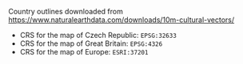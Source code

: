Country outlines downloaded from
https://www.naturalearthdata.com/downloads/10m-cultural-vectors/


- CRS for the map of Czech Republic: `EPSG:32633`
- CRS for the map of Great Britain: `EPSG:4326`
- CRS for the map of Europe: `ESRI:37201`
